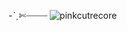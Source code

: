 -ˋˏ✄┈┈┈┈ ![pinkcutrecore](https://github.com/user-attachments/assets/5a6a6a4b-7330-4bf9-8f44-ba119000490d)
